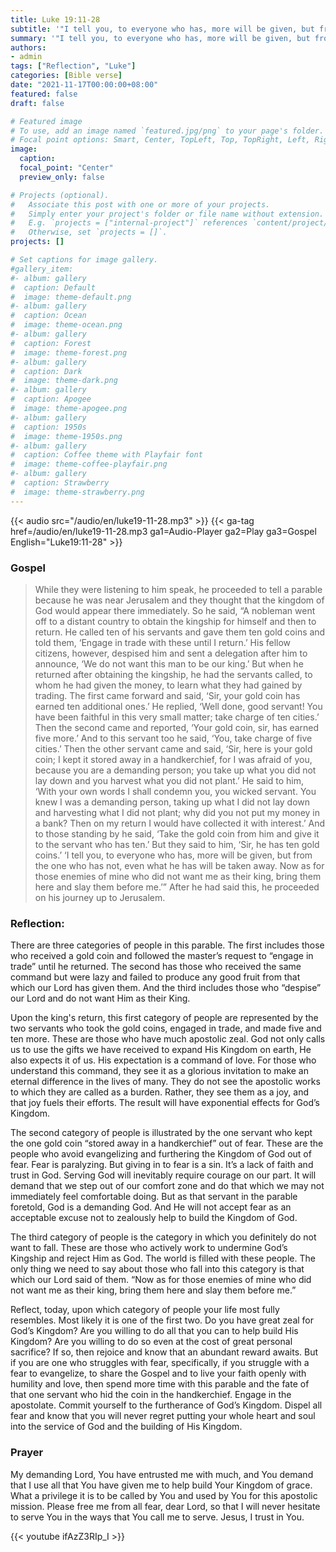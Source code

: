 ```yaml
---
title: Luke 19:11-28
subtitle: '"I tell you, to everyone who has, more will be given, but from the one who has not, even what he has will be taken away.” - Luke 19:26'
summary: '"I tell you, to everyone who has, more will be given, but from the one who has not, even what he has will be taken away.” - Luke 19:26'
authors:
- admin
tags: ["Reflection", "Luke"]
categories: [Bible verse]
date: "2021-11-17T00:00:00+08:00"
featured: false
draft: false

# Featured image
# To use, add an image named `featured.jpg/png` to your page's folder.
# Focal point options: Smart, Center, TopLeft, Top, TopRight, Left, Right, BottomLeft, Bottom, BottomRight
image:
  caption:
  focal_point: "Center"
  preview_only: false

# Projects (optional).
#   Associate this post with one or more of your projects.
#   Simply enter your project's folder or file name without extension.
#   E.g. `projects = ["internal-project"]` references `content/project/deep-learning/index.md`.
#   Otherwise, set `projects = []`.
projects: []

# Set captions for image gallery.
#gallery_item:
#- album: gallery
#  caption: Default
#  image: theme-default.png
#- album: gallery
#  caption: Ocean
#  image: theme-ocean.png
#- album: gallery
#  caption: Forest
#  image: theme-forest.png
#- album: gallery
#  caption: Dark
#  image: theme-dark.png
#- album: gallery
#  caption: Apogee
#  image: theme-apogee.png
#- album: gallery
#  caption: 1950s
#  image: theme-1950s.png
#- album: gallery
#  caption: Coffee theme with Playfair font
#  image: theme-coffee-playfair.png
#- album: gallery
#  caption: Strawberry
#  image: theme-strawberry.png
---
```


{{< audio src="/audio/en/luke19-11-28.mp3" >}}
{{< ga-tag href=/audio/en/luke19-11-28.mp3 ga1=Audio-Player ga2=Play ga3=Gospel English="Luke19:11-28" >}}


### Gospel
> While they were listening to him speak, he proceeded to tell a parable because he was near Jerusalem and they thought that the kingdom of God would appear there immediately. So he said, “A nobleman went off to a distant country to obtain the kingship for himself and then to return. He called ten of his servants and gave them ten gold coins and told them, ‘Engage in trade with these until I return.’ His fellow citizens, however, despised him and sent a delegation after him to announce, ‘We do not want this man to be our king.’ But when he returned after obtaining the kingship, he had the servants called, to whom he had given the money, to learn what they had gained by trading. The first came forward and said, ‘Sir, your gold coin has earned ten additional ones.’ He replied, ‘Well done, good servant! You have been faithful in this very small matter; take charge of ten cities.’ Then the second came and reported, ‘Your gold coin, sir, has earned five more.’ And to this servant too he said, ‘You, take charge of five cities.’ Then the other servant came and said, ‘Sir, here is your gold coin; I kept it stored away in a handkerchief, for I was afraid of you, because you are a demanding person; you take up what you did not lay down and you harvest what you did not plant.’ He said to him, ‘With your own words I shall condemn you, you wicked servant. You knew I was a demanding person, taking up what I did not lay down and harvesting what I did not plant; why did you not put my money in a bank? Then on my return I would have collected it with interest.’ And to those standing by he said, ‘Take the gold coin from him and give it to the servant who has ten.’ But they said to him, ‘Sir, he has ten gold coins.’ ‘I tell you, to everyone who has, more will be given, but from the one who has not, even what he has will be taken away. Now as for those enemies of mine who did not want me as their king, bring them here and slay them before me.’” After he had said this, he proceeded on his journey up to Jerusalem.

### Reflection:
There are three categories of people in this parable. The first includes those who received a gold coin and followed the master’s request to “engage in trade” until he returned. The second has those who received the same command but were lazy and failed to produce any good fruit from that which our Lord has given them. And the third includes those who “despise” our Lord and do not want Him as their King.

Upon the king's return, this first category of people are represented by the two servants who took the gold coins, engaged in trade, and made five and ten more. These are those who have much apostolic zeal. God not only calls us to use the gifts we have received to expand His Kingdom on earth, He also expects it of us. His expectation is a command of love. For those who understand this command, they see it as a glorious invitation to make an eternal difference in the lives of many. They do not see the apostolic works to which they are called as a burden. Rather, they see them as a joy, and that joy fuels their efforts. The result will have exponential effects for God’s Kingdom.

The second category of people is illustrated by the one servant who kept the one gold coin “stored away in a handkerchief” out of fear. These are the people who avoid evangelizing and furthering the Kingdom of God out of fear. Fear is paralyzing. But giving in to fear is a sin. It’s a lack of faith and trust in God. Serving God will inevitably require courage on our part. It will demand that we step out of our comfort zone and do that which we may not immediately feel comfortable doing. But as that servant in the parable foretold, God is a demanding God. And He will not accept fear as an acceptable excuse not to zealously help to build the Kingdom of God.

The third category of people is the category in which you definitely do not want to fall. These are those who actively work to undermine God’s Kingship and reject Him as God. The world is filled with these people. The only thing we need to say about those who fall into this category is that which our Lord said of them. “Now as for those enemies of mine who did not want me as their king, bring them here and slay them before me.”

Reflect, today, upon which category of people your life most fully resembles. Most likely it is one of the first two. Do you have great zeal for God’s Kingdom? Are you willing to do all that you can to help build His Kingdom? Are you willing to do so even at the cost of great personal sacrifice? If so, then rejoice and know that an abundant reward awaits. But if you are one who struggles with fear, specifically, if you struggle with a fear to evangelize, to share the Gospel and to live your faith openly with humility and love, then spend more time with this parable and the fate of that one servant who hid the coin in the handkerchief. Engage in the apostolate. Commit yourself to the furtherance of God’s Kingdom. Dispel all fear and know that you will never regret putting your whole heart and soul into the service of God and the building of His Kingdom.

### Prayer
My demanding Lord, You have entrusted me with much, and You demand that I use all that You have given me to help build Your Kingdom of grace. What a privilege it is to be called by You and used by You for this apostolic mission. Please free me from all fear, dear Lord, so that I will never hesitate to serve You in the ways that You call me to serve. Jesus, I trust in You.

{{< youtube ifAzZ3RIp_I >}}
